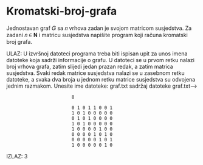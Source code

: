 # Kromatski-broj-grafa
Jednostavan graf 𝐺 sa 𝑛 vrhova zadan je svojom matricom susjedstva. Za zadani 𝑛 ∈ 𝐍 i matricu
susjedstva napišite program koji računa kromatski broj grafa. 

ULAZ:
U izvršnoj datoteci programa treba biti ispisan upit za unos imena datoteke koja sadrži informacije o
grafu. U datoteci se u prvom retku nalazi broj vrhova grafa, zatim slijedi jedan prazan redak, a zatim
matrica susjedstva. Svaki redak matrice susjedstva nalazi se u zasebnom retku datoteke, a svaka dva
broja u jednom retku matrice susjedstva su odvojena jednim razmakom.
Unesite ime datoteke: graf.txt
sadržaj datoteke graf.txt-->

                            8
                            
                            0 1 0 1 1 0 0 1
                            1 0 1 0 0 0 0 0
                            0 1 0 1 0 0 0 0
                            1 0 1 0 0 0 0 0
                            1 0 0 0 0 1 0 0
                            0 0 0 0 1 0 1 0
                            0 0 0 0 0 1 0 1
                            1 0 0 0 0 0 1 0

IZLAZ: 3
